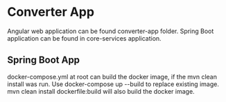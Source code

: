 # Converter App
Angular web application can be found converter-app folder. Spring Boot application can be found in core-services application.

## Spring Boot App
docker-compose.yml at root can build the docker image, if the mvn clean install was run. Use docker-compose up --build to replace existing image.
mvn clean install dockerfile:build will also build the docker image.
